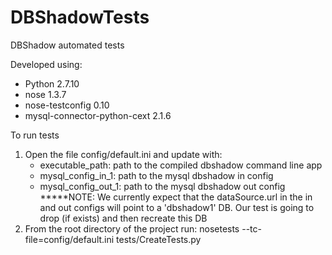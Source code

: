 # DBShadowTests
DBShadow automated tests

Developed using:
- Python 2.7.10
- nose 1.3.7
- nose-testconfig 0.10
- mysql-connector-python-cext 2.1.6


To run tests
1. Open the file config/default.ini and update with:
    - executable_path: path to the compiled dbshadow command line app
    - mysql_config_in_1: path to the mysql dbshadow in config
    - mysql_config_out_1: path to the mysql dbshadow out config
    *****NOTE:  We currently expect that the dataSource.url in the in and out configs will point to a 'dbshadow1' DB.  Our test is going to drop (if exists) and then recreate this DB
2. From the root directory of the project run:  nosetests --tc-file=config/default.ini tests/CreateTests.py